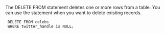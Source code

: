 The DELETE FROM statement deletes one or more rows from a table. You can use the statement when you want to delete existing records. 

```
 DELETE FROM celebs
 WHERE twitter_handle is NULL;
```
